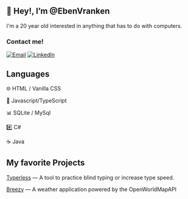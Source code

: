 ## 👋 Hey!, I’m @EbenVranken

I'm a 20 year old interested in anything that has to do
with computers. 

### Contact me!
[![Email](https://img.shields.io/badge/-Gmail-000?logo=gmail)](
d15gu15s@protonmail.com)
[![LinkedIn](https://img.shields.io/badge/LinkedIn-000?logo=linkedin)](https://www.linkedin.com/in/eben-vranken-66b053224/)

## Languages
🌐 HTML / Vanilla CSS

📜 Javascript/TypeScript

📊 SQLite / MySql

#️⃣ C#

☕ Java

## My favorite Projects
[Typerless](https://github.com/eben-vranken/typerless) — A tool to practice blind typing or increase type speed.

[Breezy](https://eben-vranken.github.io/breezy/) — A weather application powered by the OpenWorldMapAPI
